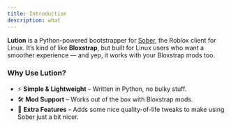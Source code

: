 ```yaml
---
title: Introduction
description: what
---
```



**Lution** is a Python-powered bootstrapper for [Sober](https://github.com/SoberX/Sober), the Roblox client for Linux. It’s kind of like **Bloxstrap**, but built for Linux users who want a smoother experience — and yep, it works with your Bloxstrap mods too.

###  Why Use Lution?

* ⚡ **Simple & Lightweight** – Written in Python, no bulky stuff.
* 🛠️ **Mod Support** – Works out of the box with Bloxstrap mods.
* 🧩 **Extra Features** – Adds some nice quality-of-life tweaks to make using Sober just a bit nicer.

